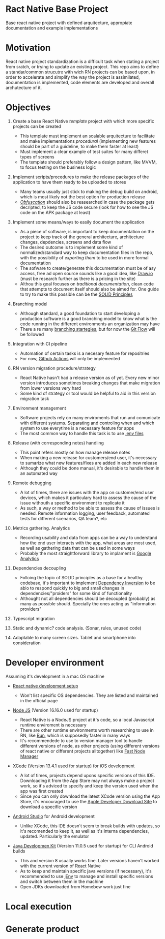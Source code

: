 # Ract Native Base Project
Base react native project with defined arquitecture, appropiate documentation and example implementations

# Motivation
React native project standardization is a difficult task when stating a project from sratch, or trying to update an existing project.
This repo aims to define a standar/common strucutre with wich RN projects can be based upon, in order to accelerate and simplify the way the project is assimilated, documentation is implemented, code elements are developed and overall archutecture of it.

# Objectives
1. Create a base React Native _template_ project with which more specific projects can be created
    - This template must implement an scalable arquitecture to facilitate and make implementations _procedural_ (implementing new features should be part of a guideline, to make them faster at least)
    - Must implement a clear example of test suites for many differet types of screens
    - The template should preferably follow a design pattern, like MVVM, to focus testing on the business logic

2. Implement scripts/procedures to make the release packages of the application to have them ready to be uploaded to stores
    - Many teams usually just stick to making the debug build on android, which is most likely not the best option for production release
    - _[Obfuscation][obfs]_ should also be reasearched in case the package gets decripted, to keep the JS code secure (look for how to see the JS code on the APK package at least)

3. Implement some means/ways to easily document the application
    - As a piece of software, is important to keep documentation on the project to keep track of the general architecture, architecture changes, depdencies, screens and data flow
    - The desired outcome is to implement some kind of normalized/standard way to keep documentation files in the repo, with the possibility of _exporting them_ to be used in more formal documentation
    - The sofware to create/generate this documentation must be of asy access, free ad open source sounds like a good idea, like [Draw.io][drawio] (must be research further as there is a pricing in the site)
    - Althou this goal focuses on _traditional documentation_, clean code that attempts to document itself should also be aimed for. One guide to try to make this possible can be the [SOLID Principles][solid]

4. Branching model
    - Although standard, a good foundation to start developing a production software is a good branching model to know what is the code running in the different environments an organization may have
    - There a re many [branching startegies][branch_strategy], but for now the [Git Flow][git_flow] will be followed

5. Integration with CI pipeline
    - Automation of certain tasks is a necesary feature for repositries
    - For now, [Github Actions][github_actions] will only be implemented

6. RN version migration procedure/strategy
    - React Native hasn't had a release version as of yet. Every new minor version introduces sometimes breaking changes that make migration from lower versions very hard
    - Some kind of strategy or tool would be helpful to aid in this version migration task

7. Environment management
    - Software projects rely on many enviroments that run and comunicate with different systems. Separating and controling when and which system to use everytime is a necessary feature for apps
    - The most common way to handle this task is to use [.env files][env_file]

8. Release (with corresponding notes) handling
    - This point refers mostly on how manage release notes
    - When making a new release for customers/end user, it's necessary to sumarize what new features/fixes are added in each new release
    - Although they could be done manual, it's desirable to handle them in an automated way

9. Remote debugging
    - A lot of times, there are issues with the app on customer/end user devices, which makes it particulary hard to assess the cause of the issue withouth a specific environment to replicate it
    - As such, a way or method to be able to assess the cause of issues is needed. Remote information logging, user feedback, automated tests for different scenarios, QA team?, etc

10. Metrics gathering. Analytics
    - Recording usability and data from apps can be a way to understand how the end user interacts with the app, what areas are most used, as well as gathering data that can be used in some ways
    - Probably the most straightforward library to implament is [Google Analytics][google_analytics]

11. Dependencies decoupling
    - Folloing the topic of SOLID principles as a base for a healthy codebase, it's important to implement [Dependency Inversion][depdendency_inversion] to be ablo to respond quickly to big and small changes in dependencies/"proiders" for some kind of functionality
    - Althought not all dependencies should be decoupled (probably) as many as possible should. Specially the ones acting as "information providers"

12. Typescript migration
13. Static and dynamic? code analysis. (Sonar, rules, unused code)
14. Adaptable to many screen sizes. Tablet and smartphone into consideration


# Developer environment
Assuming it's development in a mac OS machine

- [React native development setup][RN_Dev]
    - Won't list specific OS dependencies. They are listed and maintained in the official page

- [Node JS][NodeJS] (Version 16.16.0 used for startup)
    - React Native is a NodeJS project at it's code, so a local Javascript runtime enviroment is necessary
    - There are other runtime environments worth researching to use in RN, like [Bun], which is supposedly faster in many ways
    - It's recommendede to use to version manager tool to handle different versions of node, as other projects (using different versions of react native or different projects alltogether) like [Fast Node Manager][fnm]

- [XCode] (Version 13.4.1 used for startup) for iOS development
    - A lot of times, projects depend upons specific versions of this IDE. Downloading it from the App Store may not always make a project work, so it's adviced to specify and keep the version used when the app was first created
    - Since you can only download the latest XCode version using the App Store, it's encouraged to use the [Apple Developer Download Site][Apple_Dev_Download] to download a specific version

- [Android Studio][Android_Studio] for Android development
    - Unlike XCode, this IDE doesn't seem to break builds with updates, so it's recomended to keep it, as well as it's interna dependencies, updated. Particularly the emulator

- [Java Developmen Kit][JDK_Info] (Version 11.0.5 used for startup) for CLI Android builds
    - This and version 8 usually works fine. Later versions haven't worked with the current version of React Native
    - As to keep and maintain specific java versions (if necessary), it's recommended to use [jEnv] to manage and install specific versions and switch between them in the machine
    - Open JDKs downloaded from Homebew work just fine

# Local execution

# Generate product

[XCode]: https://developer.apple.com/xcode/
[RN_Dev]: https://reactnative.dev/docs/environment-setup
[Apple_Dev_Download]: https://developer.apple.com/download/all/
[Android_Studio]: https://developer.android.com/studio
[JDK_Info]: https://www.ibm.com/docs/en/i/7.3?topic=platform-java-development-kit
[jEnv]: https://www.jenv.be
[Homebrew]: https://brew.sh
[NodeJS]: https://nodejs.org/en/
[Bun]: https://bun.sh
[fnm]: https://github.com/Schniz/fnm
[obfs]: https://en.wikipedia.org/wiki/Obfuscation
[drawio]: https://drawio-app.com
[solid]: https://www.digitalocean.com/community/conceptual_articles/s-o-l-i-d-the-first-five-principles-of-object-oriented-design
[branch_strategy]: https://dev.to/arbitrarybytes/comparing-git-branching-strategies-dl4
[git_flow]: https://www.atlassian.com/git/tutorials/comparing-workflows/gitflow-workflow
[github_actions]: https://github.com/features/actions
[env_file]: https://www.ibm.com/docs/en/aix/7.2?topic=files-env-file
[google_analytics]: https://analytics.google.com/analytics/web/provision/#/provision
[depdendency_inversion]: https://stackify.com/dependency-inversion-principle/